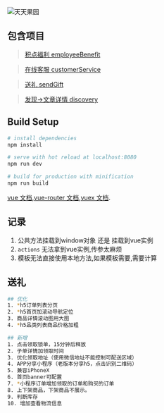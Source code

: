 ![天天果园](http://www.fruitday.com/images/common/logo.svg)
## 包含项目

> [积点福利 employeeBenefit](https://spa.fruitday.com/employeeBenefit?connect_id=你的&store_id_list=1)

> [在线客服 customerService](https://spa.fruitday.com/customerService?connect_id=你的&store_id_list=1)

> [送礼 sendGift](https://spa.fruitday.com/sendGift?connect_id=你的)

> [发现->文章详情 discovery](https://spa.fruitday.com/discovery/detail?id=1)

## Build Setup

``` bash
# install dependencies
npm install

# serve with hot reload at localhost:8080
npm run dev

# build for production with minification
npm run build
```

[vue 文档](https://cn.vuejs.org/v2/guide/),[vue-router 文档](https://router.vuejs.org/zh-cn/),[vuex 文档](https://vuex.vuejs.org/zh-cn/).


## 记录
1. 公共方法挂载到window对象 还是 挂载到vue实例
2. `actions` 无法拿到vue实例,传参太麻烦
3. 模板无法直接使用本地方法,如果模板需要,需要计算

## 送礼
``` bash
## 优化
1. *h5订单列表分页
2. *h5首页加滚动导航定位
3. 商品详情滚动图用大图
4. *h5品类列表商品价格加粗

## 新增
1. 点击领取锁单，15分钟后释放
2. 子单详情加领取时间
3. 优化领取地址（使用微信地址不能控制可配送区域）
4. APP分享小程序（老版本分享h5，点击识别二维码）
5. 兼容iPhoneX
6. 首页banner可配置
7. *小程序订单增加领取的订单和购买的订单
8. 上下架商品，下架商品不展示。
9. 判断库存
10. 增加查看物流信息
```
